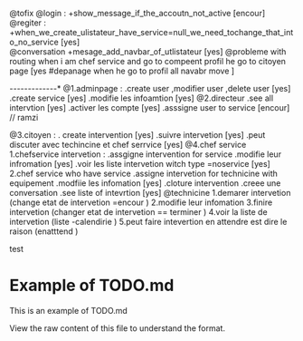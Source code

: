 @tofix 
 @login :
 +show_message_if_the_accoutn_not_active [encour]
 @regiter :
 +when_we_create_ulistateur_have_service=null_we_need_tochange_that_into_no_service [yes]  
@conversation
  +mesage_add_navbar_of_utlistateur [yes]
@probleme with routing when i am chef service and go to compeent profil he go to citoyen page [yes #depanage when he go to profil all navabr move ]



-*-*-*-*-*-*-*-*-*-*-*-*-*
@1.adminpage :
 .create user ,modifier user ,delete user [yes]
 .create service [yes]
 .modifie les infoamtion [yes] 
@2.directeur 
.see all intervtion [yes] 
.activer les compte [yes]
.asssigne user to service [encour] // ramzi

@3.citoyen :
 . create intervention [yes]
 .suivre intervetion [yes]
 .peut discuter avec techincine et chef serrvice  [yes]
@4.chef service 
 1.chefservice intervetion :
  .assgigne intervention for service 
  .modifie leur infromation [yes]
  .voir les liste intervetion witch type =noservice [yes]
 2.chef service who have service 
   .assigne intervetion for technicine with equipement 
   .modfiie les infomation [yes]
   .cloture intervention 
   .creee une conversation 
   .see liste of intevrtion [yes]
@technicine 
 1.demarer intervetion (change etat de intervetion =encour )
 2.modifie leur infomation 
 3.finire intervetion (changer etat de intervetion == terminer )
 4.voir la liste de intervetion (liste -calendirie )
 5.peut faire intevertion en attendre est dire le raison (enatttend )
 
test 
# Example of TODO.md

This is an example of TODO.md

View the raw content of this file to understand the format.


